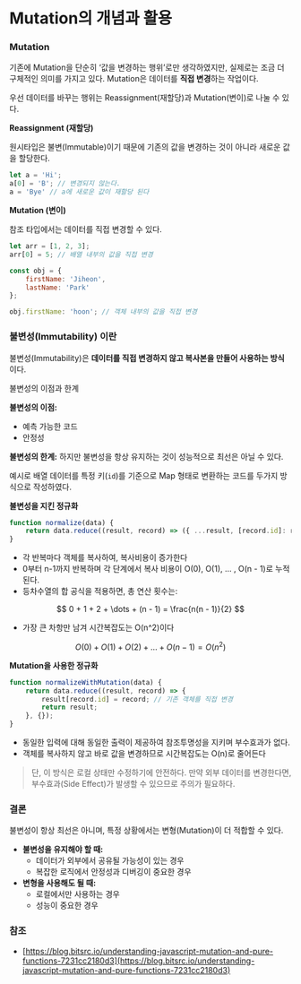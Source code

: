 
# Mutation의 개념과 활용
### Mutation

기존에 Mutation을 단순히 ‘값을 변경하는 행위’로만 생각하였지만, 실제로는 조금 더 구체적인 의미를 가지고 있다. Mutation은 데이터를 **직접 변경**하는 작업이다.

우선 데이터를 바꾸는 행위는 Reassignment(재할당)과 Mutation(변이)로 나눌 수 있다.

**Reassignment (재할당)**

원시타입은 불변(Immutable)이기 때문에 기존의 값을 변경하는 것이 아니라 새로운 값을 할당한다.

```jsx
let a = 'Hi';
a[0] = 'B'; // 변경되지 않는다.
a = 'Bye' // a에 새로운 값이 재할당 된다
```

**Mutation (변이)**

참조 타입에서는 데이터를 직접 변경할 수 있다.

```jsx
let arr = [1, 2, 3];
arr[0] = 5; // 배열 내부의 값을 직접 변경

const obj = {
	firstName: 'Jiheon',
	lastName: 'Park'
};

obj.firstName: 'hoon'; // 객체 내부의 값을 직접 변경
```

### 불변성(Immutability) 이란
불변성(Immutability)은 **데이터를 직접 변경하지 않고 복사본을 만들어 사용하는 방식**이다.

불변성의 이점과 한계

**불변성의 이점:**
- 예측 가능한 코드
- 안정성

**불변성의 한계:**
하지만 불변성을 항상 유지하는 것이 성능적으로 최선은 아닐 수 있다.

예시로 배열 데이터를 특정 키(`id`)를 기준으로 Map 형태로 변환하는 코드를 두가지 방식으로 작성하였다.

**불변성을 지킨 정규화**

```jsx
function normalize(data) {
    return data.reduce((result, record) => ({ ...result, [record.id]: record }), {});
}
```

- 각 반복마다 객체를 복사하여, 복사비용이 증가한다
- 0부터 n-1까지 반복하며 각 단계에서 복사 비용이 O(0), O(1), … , O(n - 1)로 누적된다.
- 등차수열의 합 공식을 적용하면, 총 연산 횟수는:

$$ 0 + 1 + 2 + \dots + (n - 1) = \frac{n(n - 1)}{2} $$

- 가장 큰 차항만 남겨 시간복잡도는 O(n^2)이다

$$ O(0) + O(1) + O(2) + \dots + O(n-1) = O(n^2) $$

**Mutation을 사용한 정규화**

```jsx
function normalizeWithMutation(data) {
    return data.reduce((result, record) => {
        result[record.id] = record; // 기존 객체를 직접 변경
        return result;
    }, {});
}
```

- 동일한 입력에 대해 동일한 출력이 제공하여 참조투명성을 지키며 부수효과가 없다.
- 객체를 복사하지 않고 바로 값을 변경하므로 시간복잡도는 O(n)로 줄어든다

> 단, 이 방식은 로컬 상태만 수정하기에 안전하다. 만약 외부 데이터를 변경한다면, 부수효과(Side Effect)가 발생할 수 있으므로 주의가 필요하다.

### 결론

불변성이 항상 최선은 아니며, 특정 상황에서는 변형(Mutation)이 더 적합할 수 있다.

- **불변성을 유지해야 할 때:**
    - 데이터가 외부에서 공유될 가능성이 있는 경우
    - 복잡한 로직에서 안정성과 디버깅이 중요한 경우
- **변형을 사용해도 될 때:**
    - 로컬에서만 사용하는 경우
    - 성능이 중요한 경우

### 참조

- [https://blog.bitsrc.io/understanding-javascript-mutation-and-pure-functions-7231cc2180d3](https://blog.bitsrc.io/understanding-javascript-mutation-and-pure-functions-7231cc2180d3)